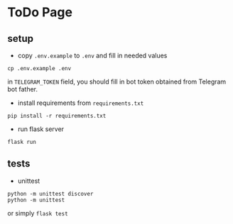 # ToDo Page

## setup

- copy `.env.example` to `.env` and fill in needed values

```shell
cp .env.example .env
```

in `TELEGRAM_TOKEN` field, you should fill in bot token obtained from Telegram bot father.

- install requirements from `requirements.txt`

```shell
pip install -r requirements.txt
```

- run flask server

```shell
flask run
```

## tests

- unittest

```shell
python -m unittest discover
python -m unittest
```

or simply `flask test`